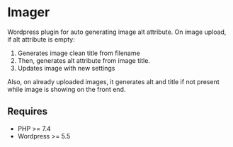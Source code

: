 # Imager



Wordpress plugin for auto generating image alt attribute. On image upload, if alt attribute is empty:

1.  Generates image clean title from filename
2.  Then, generates alt attribute from image title.
3.  Updates image with new settings

Also, on already uploaded images, it generates alt and title if not present while image is showing on the front end.

## Requires

*   PHP >= 7.4
*   Wordpress >= 5.5

